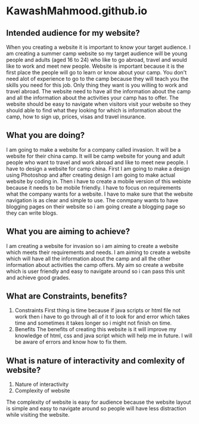 # KawashMahmood.github.io

## Intended audience for my website?
When you creating a website it is important to know your target audience. I am creating a summer camp website so my target audience will be young people and adults (aged 16 to 24) who like to go abroad, travel and would like to work and meet new people. Website is important because it is the first place the people will go to learn or know about your camp. You don't need alot of experience to go to the camp because they will teach you the skills you need for this job. Only thing they want is you willing to work and travel abroad. The website need to have all the information about the camp and all the information about the activities your camp has to offer. The website should be easy to navigate when visitors visit your website so they should able to find what they looking for which is information about the camp, how to sign up, prices, visas and travel insurance.
## What you are doing?
I am going to make a website for a company called invasion. It will be a website for their china camp. It will be camp website for young and adult people who want to travel and work abroad and like to meet new people. I have to design a website for camp china. First I am going to make a design using Photoshop and after creating design I am going to make actual website by coding in. Then i have to create a mobile version of this webiste because it needs to be mobile friendly. I have to focus on requirements what the company wants for a website. I have to make sure that the website navigation is as clear and simple to use. The conmpany wants to have blogging pages on their website so i am going create a blogging page so they can write blogs.
## What you are aiming to achieve?
I am creating a website for invasion so i am aiming to create a website which meets their requirements and needs. I am aiming to create a website which will have all the information about the camp and all the other information about activities the camp offers. My aim so create a website which is user friendly and easy to navigate around so i can pass this unit and achieve good grades.
## What are Constraints, benefits?
1.	Constraints
First thing is time because if java scripts or html file not work then i have to go through all of it to look for and error which takes time and sometimes it takes longer so i might not finish on time.
2.	Benefits
The benefits of creating this website is it will improve my knowledge of html, css and java script which will help me in future. I will be aware of errors and know how to fix them.
## What is nature of interactivity and comlexity of website?
1.	Nature of interactivity
2.	Complexity of website

The complexity of website is easy for audience because the website layout is simple and easy to navigate around so people will have less distraction while visiting the website.
